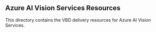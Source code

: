 ## Azure AI Vision Services Resources

This directory contains the VBD delivery resources for Azure AI Vision Services. 
